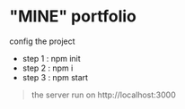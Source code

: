 # "MINE" portfolio 

config the project
* step 1 : npm init
* step 2 : npm i
* step 3 : npm start

> the server run on  http://localhost:3000